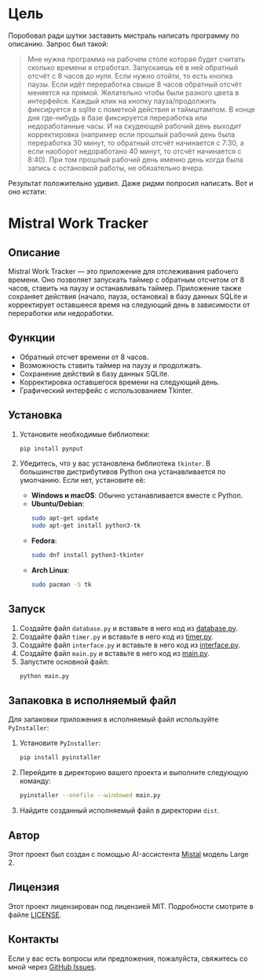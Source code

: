 # Цель
Поробовал ради шутки заставить мистраль написать программу по описанию. Запрос был такой:

> Мне нужна программа на рабочем столе которая будет считать сколько времени я отработал. Запускаешь её в ней обратный отсчёт с 8 часов до нуля. Если нужно отойти, то есть кнопка паузы. Если идёт переработка свыше 8 часов обратный отсчёт меняется на прямой. Желательно чтобы были разного цвета в интерфейсе. Каждый клик на кнопку пауза/продолжить фиксируется в sqlite с пометкой действия и таймштампом. В конце дня где-нибудь в базе фиксируется переработка или недоработанные часы. И на скудеющей  рабочий день выходит корректировка (например если прошлый рабочий день была переработка 30 минут, то обратный отсчёт начинается с 7:30, а если наоборот недоработано 40 минут, то отсчёт начинается с 8:40). При том прошлый рабочий день именно день когда была запись с остановкой работы, не обязательно вчера.

Результат положительно удивил. Даже ридми попросил написать. Вот и оно кстати:

# Mistral Work Tracker

## Описание

Mistral Work Tracker — это приложение для отслеживания рабочего времени. Оно позволяет запускать таймер с обратным отсчетом от 8 часов, ставить на паузу и останавливать таймер. Приложение также сохраняет действия (начало, пауза, остановка) в базу данных SQLite и корректирует оставшееся время на следующий день в зависимости от переработки или недоработки.

## Функции

- Обратный отсчет времени от 8 часов.
- Возможность ставить таймер на паузу и продолжать.
- Сохранение действий в базу данных SQLite.
- Корректировка оставшегося времени на следующий день.
- Графический интерфейс с использованием Tkinter.

## Установка

1. Установите необходимые библиотеки:
   ```bash
   pip install pynput
   ```

2. Убедитесь, что у вас установлена библиотека `tkinter`. В большинстве дистрибутивов Python она устанавливается по умолчанию. Если нет, установите её:
   - **Windows и macOS**: Обычно устанавливается вместе с Python.
   - **Ubuntu/Debian**:
     ```bash
     sudo apt-get update
     sudo apt-get install python3-tk
     ```
   - **Fedora**:
     ```bash
     sudo dnf install python3-tkinter
     ```
   - **Arch Linux**:
     ```bash
     sudo pacman -S tk
     ```

## Запуск

1. Создайте файл `database.py` и вставьте в него код из [database.py](database.py).
2. Создайте файл `timer.py` и вставьте в него код из [timer.py](timer.py).
3. Создайте файл `interface.py` и вставьте в него код из [interface.py](interface.py).
4. Создайте файл `main.py` и вставьте в него код из [main.py](main.py).
5. Запустите основной файл:
   ```bash
   python main.py
   ```

## Запаковка в исполняемый файл

Для запаковки приложения в исполняемый файл используйте `PyInstaller`:

1. Установите `PyInstaller`:
   ```bash
   pip install pyinstaller
   ```

2. Перейдите в директорию вашего проекта и выполните следующую команду:
   ```bash
   pyinstaller --onefile --windowed main.py
   ```

3. Найдите созданный исполняемый файл в директории `dist`.

## Автор

Этот проект был создан с помощью AI-ассистента [Mistal](https://chat.mistral.ai/chat/) модель Large 2.

## Лицензия

Этот проект лицензирован под лицензией MIT. Подробности смотрите в файле [LICENSE](LICENSE).

## Контакты

Если у вас есть вопросы или предложения, пожалуйста, свяжитесь со мной через [GitHub Issues](https://github.com/lowton/mistral-work-tracket/issues).
